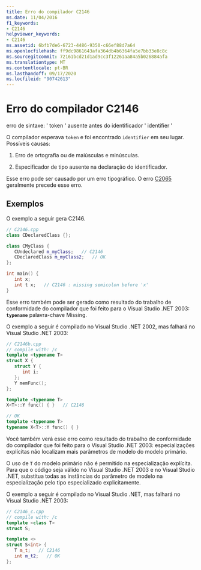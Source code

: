 ```yaml
---
title: Erro do compilador C2146
ms.date: 11/04/2016
f1_keywords:
- C2146
helpviewer_keywords:
- C2146
ms.assetid: 6bfb7de6-6723-4486-9350-c66ef88d7a64
ms.openlocfilehash: ff9dc9861643afa364db4b6364fa5e7bb33e8c8c
ms.sourcegitcommit: 72161bcd21d1ad9cc3f12261aa84a5b026884afa
ms.translationtype: MT
ms.contentlocale: pt-BR
ms.lasthandoff: 09/17/2020
ms.locfileid: "90742613"
---
```

# <a name="compiler-error-c2146"></a>Erro do compilador C2146

erro de sintaxe: ' token ' ausente antes do identificador ' identifier '

O compilador esperava `token` e foi encontrado `identifier` em seu lugar.  Possíveis causas:

1. Erro de ortografia ou de maiúsculas e minúsculas.

1. Especificador de tipo ausente na declaração do identificador.

Esse erro pode ser causado por um erro tipográfico. O erro [C2065](../../error-messages/compiler-errors-1/compiler-error-c2065.md) geralmente precede esse erro.

## <a name="examples"></a>Exemplos

O exemplo a seguir gera C2146.

```cpp
// C2146.cpp
class CDeclaredClass {};

class CMyClass {
   CUndeclared m_myClass;   // C2146
   CDeclaredClass m_myClass2;   // OK
};

int main() {
   int x;
   int t x;   // C2146 : missing semicolon before 'x'
}
```

Esse erro também pode ser gerado como resultado do trabalho de conformidade do compilador que foi feito para o Visual Studio .NET 2003: **`typename`** palavra-chave Missing.

O exemplo a seguir é compilado no Visual Studio .NET 2002, mas falhará no Visual Studio .NET 2003:

```cpp
// C2146b.cpp
// compile with: /c
template <typename T>
struct X {
   struct Y {
      int i;
   };
   Y memFunc();
};

template <typename T>
X<T>::Y func() { }   // C2146

// OK
template <typename T>
typename X<T>::Y func() { }
```

Você também verá esse erro como resultado do trabalho de conformidade do compilador que foi feito para o Visual Studio .NET 2003: especializações explícitas não localizam mais parâmetros de modelo do modelo primário.

O uso de `T` do modelo primário não é permitido na especialização explícita. Para que o código seja válido no Visual Studio .NET 2003 e no Visual Studio .NET, substitua todas as instâncias do parâmetro de modelo na especialização pelo tipo especializado explicitamente.

O exemplo a seguir é compilado no Visual Studio .NET, mas falhará no Visual Studio .NET 2003:

```cpp
// C2146_c.cpp
// compile with: /c
template <class T>
struct S;

template <>
struct S<int> {
   T m_t;   // C2146
   int m_t2;   // OK
};
```
